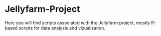 # Jellyfarm-Project
Here you will find scripts associated with the Jellyfarm project, mostly R-based scripts for data analysis and vizualization. 
